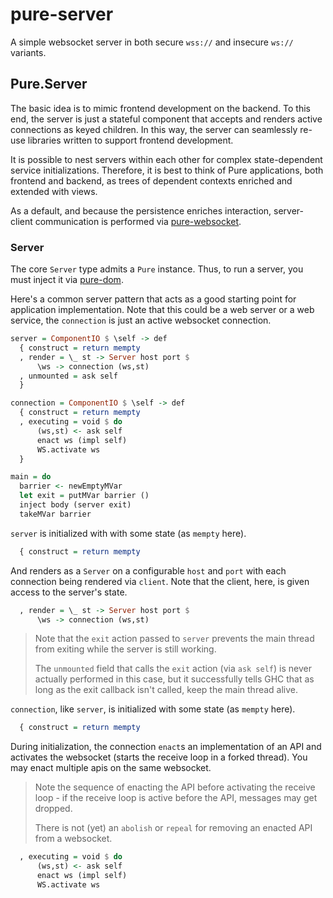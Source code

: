 # pure-server

A simple websocket server in both secure `wss://` and insecure `ws://` variants.

## Pure.Server

The basic idea is to mimic frontend development on the backend. To this end, the server is just a stateful component that accepts and renders active connections as keyed children. In this way, the server can seamlessly re-use libraries written to support frontend development. 

It is possible to nest servers within each other for complex state-dependent service initializations. Therefore, it is best to think of Pure applications, both frontend and backend, as trees of dependent contexts enriched and extended with views.

As a default, and because the persistence enriches interaction, server-client communication is performed via [pure-websocket](/doc/pure-websocket/0.7.0.0).

### Server

The core `Server` type admits a `Pure` instance. Thus, to run a server, you must inject it via [pure-dom](/doc/pure-dom/0.7.0.0).

Here's a common server pattern that acts as a good starting point for application implementation. Note that this could be a web server or a web service, the `connection` is just an active websocket connection.

```haskell
server = ComponentIO $ \self -> def
  { construct = return mempty
  , render = \_ st -> Server host port $
      \ws -> connection (ws,st)
  , unmounted = ask self
  }

connection = ComponentIO $ \self -> def
  { construct = return mempty
  , executing = void $ do
      (ws,st) <- ask self
      enact ws (impl self)
      WS.activate ws
  }

main = do
  barrier <- newEmptyMVar
  let exit = putMVar barrier ()
  inject body (server exit)
  takeMVar barrier
```

`server` is initialized with with some state (as `mempty` here).

```haskell
  { construct = return mempty
```

And renders as a `Server` on a configurable `host` and `port` with each connection being rendered via `client`. Note that the client, here, is given access to the server's state.

```haskell
  , render = \_ st -> Server host port $
      \ws -> connection (ws,st)
```

> Note that the `exit` action passed to `server` prevents the main thread from exiting while the server is still working. 
>
> The `unmounted` field that calls the `exit` action (via `ask self`) is never actually performed in this case, but it successfully tells GHC that as long as the exit callback isn't called, keep the main thread alive.

`connection`, like `server`, is initialized with some state (as `mempty` here).

```haskell
  { construct = return mempty
```

During initialization, the connection `enact`s an implementation of an API and activates the websocket (starts the receive loop in a forked thread). You may enact multiple apis on the same websocket. 

> Note the sequence of enacting the API before activating the receive loop - if the receive loop is active before the API, messages may get dropped. 
>
> There is not (yet) an `abolish` or `repeal` for removing an enacted API from a websocket.

```haskell
  , executing = void $ do
      (ws,st) <- ask self
      enact ws (impl self)
      WS.activate ws
```
